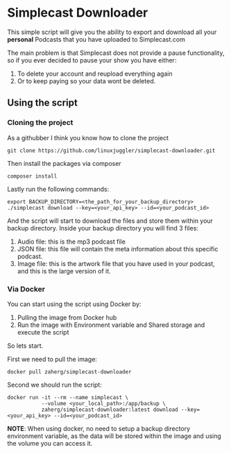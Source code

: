 # Simplecast Downloader

This simple script will give you the ability to export and download all your __personal__ Podcasts that you have uploaded to Simplecast.com

The main problem is that Simplecast does not provide a pause functionality, so if you ever decided to pause your show you have either:
 
1. To delete your account and reupload everything again
2. Or to keep paying so your data wont be deleted.

## Using the script

### Cloning the project

As a githubber I think you know how to clone the project

```
git clone https://github.com/linuxjuggler/simplecast-downloader.git
```

Then install the packages via composer

```
composer install
```

Lastly run the following commands:

```
export BACKUP_DIRECTORY=<the_path_for_your_backup_directory>
./simplecast download --key=<your_api_key> --id=<your_podcast_id>
``` 

And the script will start to download the files and store them within your backup directory. Inside your backup directory you will find 3 files:

1. Audio file: this is the mp3 podcast file
2. JSON file: this file will contain the meta information about this specific podcast.
3. Image file: this is the artwork file that you have used in your podcast, and this is the large version of it.


### Via Docker

You can start using the script using Docker by:

1. Pulling the image from Docker hub
2. Run the image with Environment variable and Shared storage and execute the script

So lets start.

First we need to pull the image:

```
docker pull zaherg/simplecast-downloader
```

Second we should run the script:

```
docker run -it --rm --name simplecast \
           --volume <your_local_path>:/app/backup \
           zaherg/simplecast-downloader:latest download --key=<your_api_key> --id=<your_podcast_id>
```

__NOTE__: When using docker, no need to setup a backup directory environment variable, as the data will be stored within the image and using the volume you can access it.
